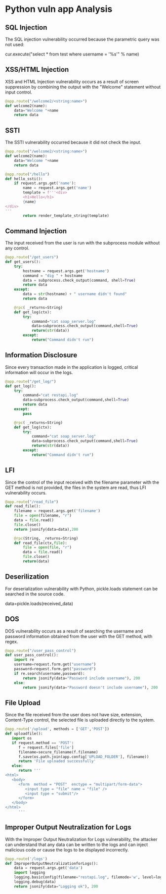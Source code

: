 # Python vuln app Analysis

## SQL Injection

The SQL injection vulnerability occurred because the parametric query was not used:

cur.execute("select * from test where username = '%s'" % name)

## XSS/HTML Injection

XSS and HTML Injection vulnerability occurs as a result of screen suppression by combining the output with the "Welcome" statement without input control.

```python
@app.route("/welcome2/<string:name>")
def welcome2(name):
    data="Welcome "+name
    return data
```

## SSTI

The SSTI vulnerability occurred because it did not check the input.

```python
@app.route("/welcome2/<string:name>")
def welcome2(name):
    data="Welcome "+name
    return data
```

```python
@app.route("/hello")
def hello_ssti():
    if request.args.get('name'):
        name = request.args.get('name')
        template = f'''<div>
        <h1>Hello</h1>
        {name}
</div>
'''
		return render_template_string(template)
```
    
## Command Injection

The input received from the user is run with the subprocess module without any control.

```python
@app.route("/get_users")
def get_users():
    try:
        hostname = request.args.get('hostname')
        command = "dig " + hostname
        data = subprocess.check_output(command, shell=True)
        return data
    except:
        data = str(hostname) + " username didn't found"
        return data
```

```python
    @rpc( _returns=String)
    def get_log(ctx):
        try:
            command="cat soap_server.log"
            data=subprocess.check_output(command,shell=True)
            return(str(data))
        except:
            return("Command didn't run")
```

## Information Disclosure

Since every transaction made in the application is logged, critical information will occur in the logs.

```python
@app.route("/get_log/")
def get_log():
    try:
        command="cat restapi.log"
        data=subprocess.check_output(command,shell=True)
        return data
    except:
    	pass
```

```python
    @rpc( _returns=String)
    def get_log(ctx):
        try:
            command="cat soap_server.log"
            data=subprocess.check_output(command,shell=True)
            return(str(data))
        except:
            return("Command didn't run")
```

## LFI

Since the control of the input received with the filename parameter with the GET method is not provided, the files in the system are read, thus LFI vulnerability occurs.

```python
@app.route("/read_file")
def read_file():
    filename = request.args.get('filename')
    file = open(filename, "r")
    data = file.read()
    file.close()
    return jsonify(data=data),200
```

```python
    @rpc(String, _returns=String)
    def read_file(ctx,file):
        file = open(file, "r")
        data = file.read()
        file.close()
        return(data)
```
        
## Deserilization       

For deserialization vulnerability with Python, pickle.loads statement can be searched in the source code.

data=pickle.loads(received_data)

## DOS

DOS vulnerability occurs as a result of searching the username and password information obtained from the user with the GET method, with regex.

```python
@app.route("/user_pass_control")
def user_pass_control():
    import re
    username=request.form.get("username")
    password=request.form.get("password")
    if re.search(username,password):
        return jsonify(data="Password include username"), 200
    else:
        return jsonify(data="Password doesn't include username"), 200
```

## File Upload

Since the file received from the user does not have size, extension, Content-Type control, the selected file is uploaded directly to the system.

```python
@app.route('/upload', methods = ['GET','POST'])
def uploadfile():
   import os
   if request.method == 'POST':
      f = request.files['file']
      filename=secure_filename(f.filename)
      f.save(os.path.join(app.config['UPLOAD_FOLDER'], filename))
      return 'File uploaded successfully'
   else:
      return '''
<html>
   <body>
      <form  method = "POST"  enctype = "multipart/form-data">
         <input type = "file" name = "file" />
         <input type = "submit"/>
      </form>   
   </body>
</html>
      '''
```
      
## Improper Output Neutralization for Logs

With the Improper Output Neutralization for Logs vulnerability, the attacker can understand that any data can be written to the logs and can inject malicious code or cause the logs to be displayed incorrectly.

```python
@app.route('/logs')
def ImproperOutputNeutralizationforLogs():
    data = request.args.get('data')
    import logging
    logging.basicConfig(filename="restapi.log", filemode='w', level=logging.DEBUG)
    logging.debug(data)
    return jsonify(data="Logging ok"), 200
```